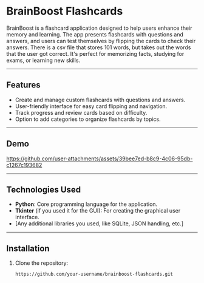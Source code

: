 # BrainBoost Flashcards

BrainBoost is a flashcard application designed to help users enhance their memory and learning. The app presents flashcards with questions and answers, and users can test themselves by flipping the cards to check their answers. There is a csv file that stores 101 words, but takes out the words that the user got correct. It's perfect for memorizing facts, studying for exams, or learning new skills.

---

## Features

- Create and manage custom flashcards with questions and answers.
- User-friendly interface for easy card flipping and navigation.
- Track progress and review cards based on difficulty.
- Option to add categories to organize flashcards by topics.

---

## Demo

https://github.com/user-attachments/assets/39bee7ed-b8c9-4c06-95db-c1267c193682

---

## Technologies Used

- **Python**: Core programming language for the application.
- **Tkinter** (if you used it for the GUI): For creating the graphical user interface.
- [Any additional libraries you used, like SQLite, JSON handling, etc.]

---

## Installation

1. Clone the repository:
   ```bash
   https://github.com/your-username/brainboost-flashcards.git
